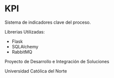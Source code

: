 # KPI

Sistema de indicadores clave del proceso.

Librerias Utilizadas:
- Flask
- SQLAlchemy
- RabbitMQ

Proyecto de Desarrollo e Integración de Soluciones

Universidad Católica del Norte